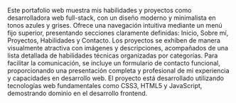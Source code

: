 Este portafolio web muestra mis habilidades y proyectos como desarrolladora web full-stack, con un diseño moderno y minimalista en tonos azules y grises. 
Ofrece una navegación intuitiva mediante un menú fijo superior, presentando secciones claramente definidas: Inicio, Sobre mí, Proyectos, Habilidades y Contacto. 
Los proyectos se exhiben de manera visualmente atractiva con imágenes y descripciones, acompañados de una lista detallada de habilidades técnicas organizadas por categorías. Para facilitar la comunicación, se incluye un formulario de contacto funcional, proporcionando una presentación completa y profesional de mi experiencia y capacidades en desarrollo web. 
El proyecto está desarrollado utilizando tecnologías web fundamentales como CSS3, HTML5 y JavaScript, demostrando dominio en el desarrollo frontend.
